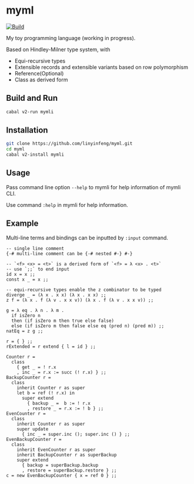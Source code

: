 # myml

[![Build](https://github.com/linyinfeng/myml/workflows/Build/badge.svg)](https://github.com/linyinfeng/myml/actions?query=workflow:Build+branch:master)

My toy programming language (working in progress).

Based on Hindley-Milner type system, with

* Equi-recursive types
* Extensible records and extensible variants based on row polymorphism
* Reference(Optional)
* Class as derived form

## Build and Run

```bash
cabal v2-run mymli
```

## Installation

```bash
git clone https://github.com/linyinfeng/myml.git
cd myml
cabal v2-install mymli
```

## Usage

Pass command line option `--help` to mymli for help information of mymli CLI.

Use command `:help` in mymli for help information.

## Example

Multi-line terms and bindings can be inputted by `:input` command.

```text
-- single line comment
{-# multi-line comment can be {-# nested #-} #-}

-- `<f> <x> = <t>` is a derived form of `<f> = λ <x> . <t>`
-- use `;;` to end input
id x = x ;;
const x _ = x ;;

-- equi-recursive types enable the z combinator to be typed
diverge _ = (λ x . x x) (λ x . x x) ;;
z f = (λ x . f (λ v . x x v)) (λ x . f (λ v . x x v)) ;;

g = λ eq . λ n . λ m .
  if isZero n
  then (if isZero m then true else false)
  else (if isZero m then false else eq (pred n) (pred m)) ;;
natEq = z g ;;

r = { } ;;
rExtended = r extend { l = id } ;;

Counter r =
  class
    { get _ = ! r.x
    , inc _ = r.x := succ (! r.x) } ;;
BackupCounter r =
  class
    inherit Counter r as super
    let b = ref (! r.x) in
      super extend
        { backup _ =  b := ! r.x
        , restore _ = r.x := ! b } ;;
EvenCounter r =
  class
    inherit Counter r as super
    super update
      { inc _ = super.inc (); super.inc () } ;;
EvenBackupCounter r =
  class
    inherit EvenCounter r as super
    inherit BackupCounter r as superBackup
    super extend
      { backup = superBackup.backup
      , restore = superBackup.restore } ;;
c = new EvenBackupCounter { x = ref 0 } ;;
```
